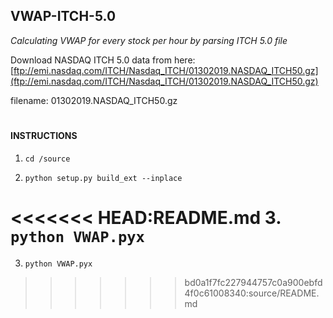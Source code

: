 ## VWAP-ITCH-5.0
*Calculating VWAP for every stock per hour by parsing ITCH 5.0 file*


Download NASDAQ ITCH 5.0 data from here:
[ftp://emi.nasdaq.com/ITCH/Nasdaq_ITCH/01302019.NASDAQ_ITCH50.gz](ftp://emi.nasdaq.com/ITCH/Nasdaq_ITCH/01302019.NASDAQ_ITCH50.gz)

filename: 
01302019.NASDAQ_ITCH50.gz


#
#### INSTRUCTIONS
1. `cd /source`

2. `python setup.py build_ext --inplace`

<<<<<<< HEAD:README.md
3. `python VWAP.pyx`
=======
3. `python VWAP.pyx`
>>>>>>> bd0a1f7fc227944757c0a900ebfd4f0c61008340:source/README.md
